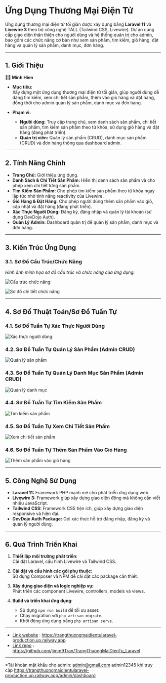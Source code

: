 # Ứng Dụng Thương Mại Điện Tử

Ứng dụng thương mại điện tử tối giản được xây dựng bằng **Laravel 11** và **Livewire 3** theo bộ công nghệ TALL (Tailwind CSS, Livewire). Dự án cung cấp giao diện thân thiện cho người dùng và hệ thống quản trị cho admin, bao gồm các chức năng cơ bản như xem sản phẩm, tìm kiếm, giỏ hàng, đặt hàng và quản lý sản phẩm, danh mục, đơn hàng.

---

## 1. Giới Thiệu

**👨‍💻 Minh Hien** 

- **Mục tiêu:**  
  Xây dựng một ứng dụng thương mại điện tử tối giản, giúp người dùng dễ dàng tìm kiếm, xem chi tiết sản phẩm, thêm vào giỏ hàng và đặt hàng, đồng thời cho admin quản lý sản phẩm, danh mục và đơn hàng.

- **Phạm vi:**  
  - **Người dùng:** Truy cập trang chủ, xem danh sách sản phẩm, chi tiết sản phẩm, tìm kiếm sản phẩm theo từ khóa, sử dụng giỏ hàng và đặt hàng (đang phát triển).  
  - **Quản trị viên:** Quản lý sản phẩm (CRUD), danh mục sản phẩm (CRUD) và đơn hàng thông qua dashboard admin.

---

## 2. Tính Năng Chính

- **Trang Chủ:** Giới thiệu ứng dụng.
- **Danh Sách & Chi Tiết Sản Phẩm:** Hiển thị danh sách sản phẩm và cho phép xem chi tiết từng sản phẩm.
- **Tìm Kiếm Sản Phẩm:** Cho phép tìm kiếm sản phẩm theo từ khóa ngay lập tức nhờ tính năng reactivity của Livewire.
- **Giỏ Hàng & Đặt Hàng:** Cho phép người dùng thêm sản phẩm vào giỏ, cập nhật và đặt hàng (đang phát triển).
- **Xác Thực Người Dùng:** Đăng ký, đăng nhập và quản lý tài khoản (sử dụng DevDojo Auth).
- **Quản Lý Admin:** Dashboard quản trị để quản lý sản phẩm, danh mục và đơn hàng.

---

## 3. Kiến Trúc Ứng Dụng

### 3.1. Sơ Đồ Cấu Trúc/Chức Năng

*Hình ảnh minh họa sơ đồ cấu trúc và chức năng của ứng dụng:*

![Cấu trúc chức năng](./public/images/bc/cn.png)

![Sơ đồ chi tiết chức năng](./public/images/bc/sdct.png)

---

## 4. Sơ Đồ Thuật Toán/Sơ Đồ Tuần Tự

### 4.1. Sơ Đồ Tuần Tự Xác Thực Người Dùng

![Xác thực người dùng](./public/images/bc/auth.png)

### 4.2. Sơ Đồ Tuần Tự Quản Lý Sản Phẩm (Admin CRUD)

![Quản lý sản phẩm](./public/images/bc/crudadmin.png)

### 4.3. Sơ Đồ Tuần Tự Quản Lý Danh Mục Sản Phẩm (Admin CRUD)

![Quản lý danh mục](./public/images/bc/category.png)

### 4.4. Sơ Đồ Tuần Tự Tìm Kiếm Sản Phẩm

![Tìm kiếm sản phẩm](./public/images/bc/productdetail.png)

### 4.5. Sơ Đồ Tuần Tự Xem Chi Tiết Sản Phẩm

![Xem chi tiết sản phẩm](./public/images/bc/card.png)

### 4.6. Sơ Đồ Tuần Tự Thêm Sản Phẩm Vào Giỏ Hàng

![Thêm sản phẩm vào giỏ hàng](./public/images/bc/card.png)

---

## 5. Công Nghệ Sử Dụng

- **Laravel 11:** Framework PHP mạnh mẽ cho phát triển ứng dụng web.
- **Livewire 3:** Framework giúp xây dựng giao diện động mà không cần viết nhiều JavaScript.
- **Tailwind CSS:** Framework CSS tiện ích, giúp xây dựng giao diện responsive và hiện đại.
- **DevDojo Auth Package:** Gói xác thực hỗ trợ đăng nhập, đăng ký và quản lý người dùng.

---

## 6. Quá Trình Triển Khai

1. **Thiết lập môi trường phát triển:**  
   Cài đặt Laravel, cấu hình Livewire và Tailwind CSS.

2. **Cài đặt và cấu hình các gói phụ thuộc:**  
   Sử dụng Composer và NPM để cài đặt các package cần thiết.

3. **Xây dựng giao diện và logic nghiệp vụ:**  
   Phát triển các component Livewire, controllers, models và views.

4. **Build và triển khai ứng dụng:**  
   - Sử dụng `npm run build` để tối ưu asset.  
   - Chạy migration với `php artisan migrate`.  
   - Khởi động ứng dụng bằng `php artisan serve`.
---
   - [Link website](https://trangthuongmaidientularavel-production.up.railway.app) : https://trangthuongmaidientularavel-production.up.railway.app
   - [Link repo](https://github.com/jimm9Tran/TrangThuongMaiDienTu_Laravel) : https://github.com/jimm9Tran/TrangThuongMaiDienTu_Laravel
---

*Tài khoản mật  khẩu cho admin: admin@gmail.com admin12345 khi truy cập https://trangthuongmaidientularavel-production.up.railway.app/admin/dashboard




